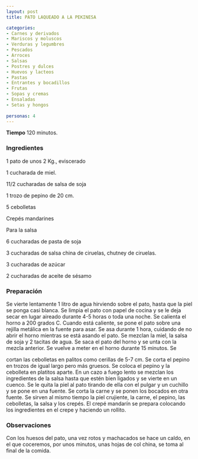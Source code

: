 ```yaml
---
layout: post
title: PATO LAQUEADO A LA PEKINESA

categories:
- Carnes y derivados
- Mariscos y moluscos
- Verduras y legumbres
- Pescados
- Arroces
- Salsas
- Postres y dulces
- Huevos y lacteos
- Pastas
- Entrantes y bocadillos
- Frutas
- Sopas y cremas
- Ensaladas
- Setas y hongos
 
personas: 4 
---
```

<b>Tiempo</b> 120 minutos.

<h3>Ingredientes</h3>
1 pato de unos 2 Kg., eviscerado

1 cucharada de miel.

11/2 cucharadas de salsa de soja

1 trozo de pepino de 20 cm.

5 cebolletas

Crepés mandarines

Para la salsa

6 cucharadas de pasta de soja

3 cucharadas de salsa china de ciruelas, chutney de ciruelas.

3 cucharadas de azúcar

2 cucharadas de aceite de sésamo

<h3>Preparación</h3>
Se vierte lentamente 1 litro de agua hirviendo sobre el pato, hasta que la piel se ponga casi blanca. Se limpia el pato con papel de cocina y se le deja secar en lugar aireado durante 4-5 horas o toda una noche. Se calienta el horno a 200 grados C. Cuando está caliente, se pone el pato sobre una rejilla metálica en la fuente para asar. Se asa durante 1 hora, cuidando de no abrir el horno mientras se está asando el pato. Se mezclan la miel, la salsa de soja y 2 tacitas de agua. Se saca el pato del horno y se unta con la mezcla anterior. Se vuelve a meter en el horno durante 15 minutos. Se

cortan las cebolletas en palitos como cerillas de 5-7 cm. Se corta el pepino en trozos de igual largo pero más gruesos. Se coloca el pepino y la cebolleta en platitos aparte. En un cazo a fuego lento se mezclan los ingredientes de la salsa hasta que estén bien ligados y se vierte en un cuenco. Se le quita la piel al pato tirando de ella con el pulgar y un cuchillo y se pone en una fuente. Se corta la carne y se ponen los bocados en otra fuente. Se sirven al mismo tiempo la piel crujiente, la carne, el pepino, las cebolletas, la salsa y los crepés. El crepé mandarín se prepara colocando los ingredientes en el crepe y haciendo un rollito.

<h3>Observaciones</h3>
Con los huesos del pato, una vez rotos y machacados se hace un caldo, en el que coceremos, por unos minutos, unas hojas de col china, se toma al final de la comida.

